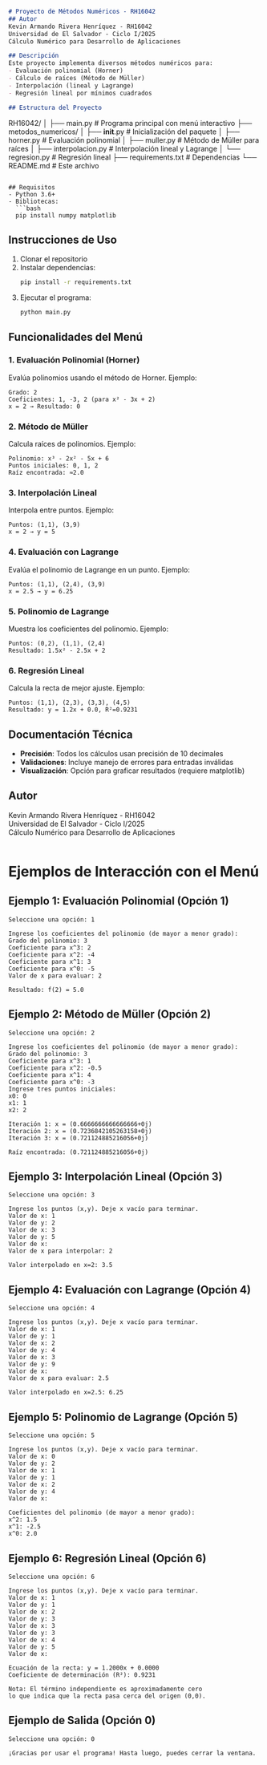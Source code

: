 ```markdown
# Proyecto de Métodos Numéricos - RH16042
## Autor
Kevin Armando Rivera Henríquez - RH16042  
Universidad de El Salvador - Ciclo I/2025  
Cálculo Numérico para Desarrollo de Aplicaciones

## Descripción
Este proyecto implementa diversos métodos numéricos para:
- Evaluación polinomial (Horner)
- Cálculo de raíces (Método de Müller)
- Interpolación (lineal y Lagrange)
- Regresión lineal por mínimos cuadrados

## Estructura del Proyecto
```
RH16042/
│
├── main.py                 # Programa principal con menú interactivo
├── metodos_numericos/
│   ├── __init__.py         # Inicialización del paquete
│   ├── horner.py           # Evaluación polinomial
│   ├── muller.py           # Método de Müller para raíces
│   ├── interpolacion.py    # Interpolación lineal y Lagrange
│   └── regresion.py        # Regresión lineal
├── requirements.txt        # Dependencias
└── README.md               # Este archivo
```

## Requisitos
- Python 3.6+
- Bibliotecas:
  ```bash
  pip install numpy matplotlib
  ```

## Instrucciones de Uso
1. Clonar el repositorio
2. Instalar dependencias:
   ```bash
   pip install -r requirements.txt
   ```
3. Ejecutar el programa:
   ```bash
   python main.py
   ```

## Funcionalidades del Menú

### 1. Evaluación Polinomial (Horner)
Evalúa polinomios usando el método de Horner. Ejemplo:
```
Grado: 2
Coeficientes: 1, -3, 2 (para x² - 3x + 2)
x = 2 → Resultado: 0
```

### 2. Método de Müller
Calcula raíces de polinomios. Ejemplo:
```
Polinomio: x³ - 2x² - 5x + 6
Puntos iniciales: 0, 1, 2
Raíz encontrada: ≈2.0
```

### 3. Interpolación Lineal
Interpola entre puntos. Ejemplo:
```
Puntos: (1,1), (3,9)
x = 2 → y = 5
```

### 4. Evaluación con Lagrange
Evalúa el polinomio de Lagrange en un punto. Ejemplo:
```
Puntos: (1,1), (2,4), (3,9)
x = 2.5 → y = 6.25
```

### 5. Polinomio de Lagrange
Muestra los coeficientes del polinomio. Ejemplo:
```
Puntos: (0,2), (1,1), (2,4)
Resultado: 1.5x² - 2.5x + 2
```

### 6. Regresión Lineal
Calcula la recta de mejor ajuste. Ejemplo:
```
Puntos: (1,1), (2,3), (3,3), (4,5)
Resultado: y = 1.2x + 0.0, R²=0.9231
```

## Documentación Técnica
- **Precisión**: Todos los cálculos usan precisión de 10 decimales
- **Validaciones**: Incluye manejo de errores para entradas inválidas
- **Visualización**: Opción para graficar resultados (requiere matplotlib)

## Autor
Kevin Armando Rivera Henríquez - RH16042  
Universidad de El Salvador - Ciclo I/2025  
Cálculo Numérico para Desarrollo de Aplicaciones
```
```
# Ejemplos de Interacción con el Menú

## Ejemplo 1: Evaluación Polinomial (Opción 1)
```
Seleccione una opción: 1

Ingrese los coeficientes del polinomio (de mayor a menor grado):
Grado del polinomio: 3
Coeficiente para x^3: 2
Coeficiente para x^2: -4
Coeficiente para x^1: 3
Coeficiente para x^0: -5
Valor de x para evaluar: 2

Resultado: f(2) = 5.0
```

## Ejemplo 2: Método de Müller (Opción 2)
```
Seleccione una opción: 2

Ingrese los coeficientes del polinomio (de mayor a menor grado):
Grado del polinomio: 3
Coeficiente para x^3: 1
Coeficiente para x^2: -0.5
Coeficiente para x^1: 4
Coeficiente para x^0: -3
Ingrese tres puntos iniciales:
x0: 0
x1: 1
x2: 2

Iteración 1: x = (0.6666666666666666+0j)
Iteración 2: x = (0.7236842105263158+0j)
Iteración 3: x = (0.721124885216056+0j)

Raíz encontrada: (0.721124885216056+0j)
```

## Ejemplo 3: Interpolación Lineal (Opción 3)
```
Seleccione una opción: 3

Ingrese los puntos (x,y). Deje x vacío para terminar.
Valor de x: 1
Valor de y: 2
Valor de x: 3
Valor de y: 5
Valor de x: 
Valor de x para interpolar: 2

Valor interpolado en x=2: 3.5
```

## Ejemplo 4: Evaluación con Lagrange (Opción 4)
```
Seleccione una opción: 4

Ingrese los puntos (x,y). Deje x vacío para terminar.
Valor de x: 1
Valor de y: 1
Valor de x: 2
Valor de y: 4
Valor de x: 3
Valor de y: 9
Valor de x: 
Valor de x para evaluar: 2.5

Valor interpolado en x=2.5: 6.25
```

## Ejemplo 5: Polinomio de Lagrange (Opción 5)
```
Seleccione una opción: 5

Ingrese los puntos (x,y). Deje x vacío para terminar.
Valor de x: 0
Valor de y: 2
Valor de x: 1
Valor de y: 1
Valor de x: 2
Valor de y: 4
Valor de x: 

Coeficientes del polinomio (de mayor a menor grado):
x^2: 1.5
x^1: -2.5
x^0: 2.0
```

## Ejemplo 6: Regresión Lineal (Opción 6)
```
Seleccione una opción: 6

Ingrese los puntos (x,y). Deje x vacío para terminar.
Valor de x: 1
Valor de y: 1
Valor de x: 2
Valor de y: 3
Valor de x: 3
Valor de y: 3
Valor de x: 4
Valor de y: 5
Valor de x: 

Ecuación de la recta: y = 1.2000x + 0.0000
Coeficiente de determinación (R²): 0.9231

Nota: El término independiente es aproximadamente cero
lo que indica que la recta pasa cerca del origen (0,0).
```

## Ejemplo de Salida (Opción 0)
```
Seleccione una opción: 0

¡Gracias por usar el programa! Hasta luego, puedes cerrar la ventana.
```
